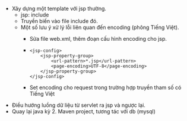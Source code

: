 - Xây dựng một template với jsp thường.
    - jsp: include
    - Truyền biến vào file include đó.
    - Một số lưu ý xử lý lỗi liên quan đến encoding (phông Tiếng Việt).
      - Sửa file web.xml, thêm đoạn cấu hình encoding cho jsp.
    
      -     <jsp-config>
                <jsp-property-group>
                    <url-pattern>*.jsp</url-pattern>
                    <page-encoding>UTF-8</page-encoding>
                </jsp-property-group>
            </jsp-config>
      - Set encoding cho request trong trường hợp truyền tham số có Tiếng Việt
- Điều hướng luồng dữ liệu từ servlet ra jsp và ngược lại.
- Quay lại java kỳ 2. Maven project, tương tác với db (mysql)